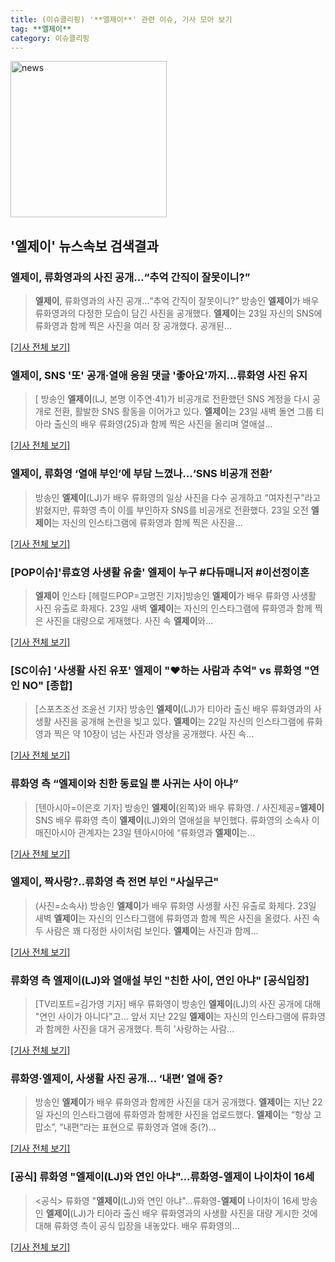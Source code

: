 ```yaml
---
title: (이슈클리핑) '**엘제이**' 관련 이슈, 기사 모아 보기
tag: **엘제이**
category: 이슈클리핑
---
```

<img width="250" alt="news" src="https://user-images.githubusercontent.com/42597476/44503468-74a2c480-a6d1-11e8-96ce-d3a2ce3119a1.png">

## **'**엘제이**'** 뉴스속보 검색결과
### **엘제이**, 류화영과의 사진 공개…“추억 간직이 잘못이니?”

>**엘제이**, 류화영과의 사진 공개…“추억 간직이 잘못이니?” 방송인 **엘제이**가 배우 류화영과의 다정한 모습이 담긴 사진을 공개했다. **엘제이**는 23일 자신의 SNS에 류화영과 함께 찍은 사진을 여러 장 공개했다. 공개된...

[[기사 전체 보기]](http://sports.donga.com/3/all/20180823/91636636/1)

### **엘제이**, SNS '또' 공개·열애 응원 댓글 '좋아요'까지…류화영 사진 유지

>[ 방송인 **엘제이**(LJ, 본명 이주연·41)가 비공개로 전환했던 SNS 계정을 다시 공개로 전환, 활발한 SNS 활동을 이어가고 있다. **엘제이**는 23일 새벽 돌연 그룹 티아라 출신의 배우 류화영(25)과 함께 찍은 사진을 올리며 열애설...

[[기사 전체 보기]](http://www.mydaily.co.kr/new_yk/html/read.php?newsid=201808231210545268&ext=na)

### **엘제이**, 류화영 ‘열애 부인’에 부담 느꼈나...‘SNS 비공개 전환’

>방송인 **엘제이**(LJ)가 배우 류화영의 일상 사진을 다수 공개하고 “여자친구”라고 밝혔지만, 류화영 측이 이를 부인하자 SNS를 비공개로 전환했다. 23일 오전 **엘제이**는 자신의 인스타그램에 류화영과 함께 찍은 사진을...

[[기사 전체 보기]](http://www.osen.co.kr/article/G1110973438)

### [POP이슈]'류효영 사생활 유출' **엘제이** 누구 #다듀매니저 #이선정이혼

>**엘제이** 인스타 [헤럴드POP=고명진 기자]방송인 **엘제이**가 배우 류화영 사생활 사진 유출로 화제다. 23일 새벽 **엘제이**는 자신의 인스타그램에 류화영과 함께 찍은 사진을 대량으로 게재했다. 사진 속 **엘제이**와...

[[기사 전체 보기]](http://biz.heraldcorp.com/view.php?ud=201808230951438013903_1)

### [SC이슈] '사생활 사진 유포' **엘제이** "♥하는 사람과 추억" vs 류화영 "연인 NO" [종합]

>[스포츠조선 조윤선 기자] 방송인 **엘제이**(LJ)가 티아라 출신 배우 류화영과의 사생활 사진을 공개해 논란을 빚고 있다. **엘제이**는 22일 자신의 인스타그램에 류화영과 찍은 약 10장이 넘는 사진과 영상을 공개했다. 사진 속...

[[기사 전체 보기]](http://sports.chosun.com/news/ntype.htm?id=201808240100209220015913&servicedate=20180823)

### 류화영 측 “**엘제이**와 친한 동료일 뿐 사귀는 사이 아냐”

>[텐아시아=이은호 기자] 방송인 **엘제이**(왼쪽)와 배우 류화영. / 사진제공=**엘제이** SNS 배우 류화영 측이 **엘제이**(LJ)와의 열애설을 부인했다. 류화영의 소속사 이매진아시아 관계자는 23일 텐아시아에 “류화영과 **엘제이**는...

[[기사 전체 보기]](http://www.tenasia.co.kr/archives/1553220)

### **엘제이**, 짝사랑?..류화영 측 전면 부인 "사실무근"

>(사진=소속사) 방송인 **엘제이**가 배우 류화영 사생활 사진 유출로 화제다. 23일 새벽 **엘제이**는 자신의 인스타그램에 류화영과 함께 찍은 사진을 올렸다. 사진 속 두 사람은 꽤 다정한 사이처럼 보인다. **엘제이**는 사진과 함께...

[[기사 전체 보기]](http://www.anewsa.com/detail.php?number=1359913&thread=07r05)

### 류화영 측 **엘제이**(LJ)와 열애설 부인 "친한 사이, 연인 아냐" [공식입장]

>[TV리포트=김가영 기자] 배우 류화영이 방송인 **엘제이**(LJ)의 사진 공개에 대해 "연인 사이가 아니다"고... 앞서 지난 22일 **엘제이**는 자신의 인스타그램에 류화영과 함께한 사진을 대거 공개했다. 특히 '사랑하는 사람...

[[기사 전체 보기]](http://www.tvreport.co.kr/?c=news&m=newsview&idx=1076013)

### 류화영·**엘제이**, 사생활 사진 공개… ‘내편’ 열애 중?

>방송인 **엘제이**가 배우 류화영과 함께한 사진을 대거 공개했다. **엘제이**는 지난 22일 자신의 인스타그램에 류화영과 함께한 사진을 업로드했다. **엘제이**는 “항상 고맙소”, “내편”라는 표현으로 류화영과 열애 중(?)...

[[기사 전체 보기]](http://www.kukinews.com/news/article.html?no=578729)

### [공식] 류화영 "**엘제이**(LJ)와 연인 아냐"…류화영-**엘제이** 나이차이 16세

><공식> 류화영 "**엘제이**(LJ)와 연인 아냐"…류화영-**엘제이** 나이차이 16세 방송인 **엘제이**(LJ)가 티아라 출신 배우 류화영과의 사생활 사진을 대량 게시한 것에 대해 류화영 측이 공식 입장을 내놓았다. 배우 류화영의...

[[기사 전체 보기]](http://news20.busan.com/controller/newsController.jsp?newsId=20180823000028)


